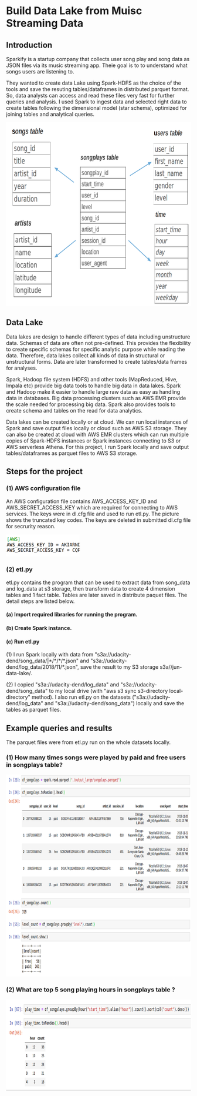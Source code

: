 # Build Data Lake from Muisc Streaming Data

## Introduction

Sparkify is a startup company that collects user song play and song data as JSON files via its music streaming app. Theie goal is to to understand what songs users are listening to.

They wanted to create data Lake using Spark-HDFS as the choice of the tools and save the resuting tables/dataframes in distributed parquet format. So, data analysts can access and read these files very fast for further queries and analysis. I used Spark to ingest data and selected right data to create tables following the dimensional model (star schema), optimized for joining tables and analytical queries.

<img src="star_schema.png" style="width:600px;height:500px;">

## Data Lake

Data lakes are design to handle different types of data including unstructure data. Schemas of data are often not pre-defined. This provides the flexibility to create specific schemas for specific analytic purpose while reading the data. Therefore, data lakes collect all kinds of data in structural or unstructural forms. Data are later transformed to create tables/data frames for analyses.  

Spark, Hadoop file system (HDFS) and other tools (MapReduced, Hive, Impala etc) provide big data tools to handle big data in data lakes. Spark and Hadoop make it easier to handle large raw data as easy as handling data in databases. Big data processing clusters such as AWS EMR provide the scale needed for processing big data. Spark also provides tools to create schema and tables on the read for data analytics.  

Data lakes can be created locally or at cloud.  We can run local instances of Spark and save output files locally or cloud such as AWS S3 storage.  They can also be created at cloud with AWS EMR clusters which can run multiple copies of Spark-HDFS instances or Spark instances connecting to S3 or AWS serverless Athena. For this project, I run Spark locally and save output tables/dataframes as parquet files to AWS S3 storage.  

## Steps for the project 

### (1) AWS configuration file 

An AWS configuration file contains AWS_ACCESS_KEY_ID and AWS_SECRET_ACCESS_KEY which are required for connecting to AWS services.  The keys were in dl.cfg file and used to run etl.py.  The picture shows the truncated key codes. The keys are deleted in submitted dl.cfg file for secrurity reason.  

<img src="conf.png" style="width:200px;height:60px;">

### (2) etl.py

etl.py contains the program that can be used to extract data from song_data and log_data at s3 storage, then transform data to create 4 dimension tables and 1 fact table.  Tables are later saved in distribute paquet files.  The detail steps are listed below.

#### (a) Import required libraries for running the program.

#### (b) Create Spark instance. 

#### (c) Run etl.py 

(1) I run Spark locally with data from "s3a://udacity-dend/song_data/|*/\*/\*/\*.json" and "s3a://udacity-dend/log_data/2018/11/\*.json", save the result to my S3 storage s3a//jun-data-lake/. 

(2) I copied "s3a://udacity-dend/log_data" and "s3a://udacity-dend/song_data" to my local drive (with "aws s3 sync s3-directory local-directory" method).  I also run etl.py on the datasets ("s3a://udacity-dend/log_data" and "s3a://udacity-dend/song_data") locally and save the tables as parquet files. 


## Example queries and results

The parquet files were from etl.py run on the whole datasets locally.  

### (1) How many times songs were played by paid and free users in songplays table?   

<img src="songplays1.png" style="width:1000px;height:550px;">

### (2) What are top 5 song playing hours in songplays table ? 

<img src="songplays2.png" style="width:850px;height:250px;">

